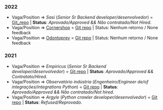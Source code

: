 ### 2022
* Vaga/Position => _Sasi_ (_Senior Sr Backend developer/desenvolvedor_) = [Git_repo](https://github.com/viniciusao/sasi_livecoding_test) | **Status**: _Aprovado/Approved && Não contratado/Not Hired_.
* Vaga/Position => [Cornershop](https://web.archive.org/web/20220223172102/https://jobs.lever.co/cornershopapp/07017b7d-0e78-49b7-a5c5-3926080ef331) = [Git repo](https://github.com/viniciusao/cornershop_integration_test) | Status: Nenhum retorno / None feedback
* Vaga/Position => [Odontoprev](https://web.archive.org/web/20220223172332/https://trabalheconosco.vagas.com.br/odontoprev/oportunidade/arquiteto-de-solucoes-especialista/2313553) = [Git repo](https://github.com/viniciusao/odontoprev_desafio) | Status: Nenhum retorno / None feedback


### 2021
* Vaga/Position => _Empiricus_ (_Senior Sr Backend developer/desenvolvedor_) = [Git repo](https://github.com/viniciusao/Empiricus_Test) | **Status**: _Aprovado/Approved && Contratato/Hired_.
* Vaga/Position => _Observatório indústria_ (_Engenheiro/Engineer de/of integrações/integrations Python_) = [Git repo](https://github.com/viniciusao/Observat-rioIndustria) | **Status**: _Aprovado/Approved && Não contratado/Not hired_.
* Vaga/Position => _Argyle_ (_Python crawler developer/desenvolvedor_) = [Git repo](https://github.com/viniciusao/Argyle-Scanning-Task---Programming) | **Status**: _Refused/Reprovado_.
